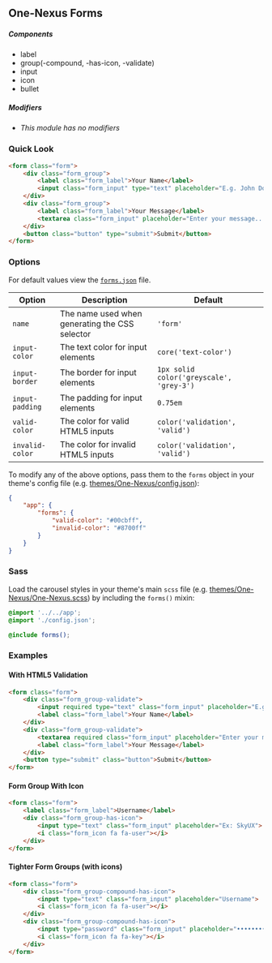 ## One-Nexus Forms

##### Components

* label
* group(-compound, -has-icon, -validate)
* input
* icon
* bullet

##### Modifiers

* _This module has no modifiers_

### Quick Look

```html
<form class="form">
    <div class="form_group">
        <label class="form_label">Your Name</label>
        <input class="form_input" type="text" placeholder="E.g. John Doe">
    </div>
    <div class="form_group">
        <label class="form_label">Your Message</label>
        <textarea class="form_input" placeholder="Enter your message..."></textarea>
    </div>
    <button class="button" type="submit">Submit</button>
</form>
```

### Options

For default values view the [`forms.json`](forms.json) file.

<table class="table">
    <thead>
        <tr>
            <th>Option</th>
            <th>Description</th>
            <th>Default</th>
        </tr>
    </thead>
    <tbody>
        <tr>
            <td><code>name</code></td>
            <td>The name used when generating the CSS selector</td>
            <td><code>'form'</code></td>
        </tr>
        <tr>
            <td><code>input-color</code></td>
            <td>The text color for input elements</td>
            <td><code>core('text-color')</code></td>
        </tr>
        <tr>
            <td><code>input-border</code></td>
            <td>The border for input elements</td>
            <td><code>1px solid color('greyscale', 'grey-3')</code></td>
        </tr>
        <tr>
            <td><code>input-padding</code></td>
            <td>The padding for input elements</td>
            <td><code>0.75em</code></td>
        </tr>
        <tr>
            <td><code>valid-color</code></td>
            <td>The color for valid HTML5 inputs</td>
            <td><code>color('validation', 'valid')</code></td>
        </tr>
        <tr>
            <td><code>invalid-color</code></td>
            <td>The color for invalid HTML5 inputs</td>
            <td><code>color('validation', 'valid')</code></td>
        </tr>
    </tbody>
</table>

To modify any of the above options, pass them to the `forms` object in your theme's config file (e.g. [themes/One-Nexus/config.json](../../../themes/One-Nexus/config.json)):

```json
{
    "app": {
        "forms": {
            "valid-color": "#00cbff",
            "invalid-color": "#8700ff"
        }
    }
}
```

### Sass

Load the carousel styles in your theme's main `scss` file (e.g. [themes/One-Nexus/One-Nexus.scss](../../../themes/One-Nexus/One-Nexus.scss)) by including the `forms()` mixin:

```scss
@import '../../app';
@import './config.json';

@include forms();
```

### Examples

#### With HTML5 Validation

```html
<form class="form">
    <div class="form_group-validate">
        <input required type="text" class="form_input" placeholder="E.g. John Doe">
        <label class="form_label">Your Name</label>
    </div>
    <div class="form_group-validate">
        <textarea required class="form_input" placeholder="Enter your message..."></textarea>
        <label class="form_label">Your Message</label>
    </div>
    <button type="submit" class="button">Submit</button>
</form>
```

#### Form Group With Icon

```html
<form class="form">
    <label class="form_label">Username</label>
    <div class="form_group-has-icon">
        <input type="text" class="form_input" placeholder="Ex: SkyUX">
        <i class="form_icon fa fa-user"></i>
    </div>
</form>
```

#### Tighter Form Groups (with icons)

```html
<form class="form">
    <div class="form_group-compound-has-icon">
        <input type="text" class="form_input" placeholder="Username">
        <i class="form_icon fa fa-user"></i>
    </div>
    <div class="form_group-compound-has-icon">
        <input type="password" class="form_input" placeholder="••••••••">
        <i class="form_icon fa fa-key"></i>
    </div>
</form>
```